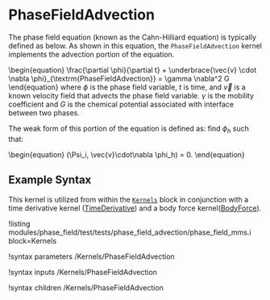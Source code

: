 # PhaseFieldAdvection

The phase field equation (known as the Cahn-Hilliard equation) is typically defined as below. As shown in this equation, the
`PhaseFieldAdvection` kernel implements the advection portion of the equation.

\begin{equation}
    \frac{\partial \phi}{\partial t} + \underbrace{\vec{v} \cdot \nabla \phi}_{\textrm{PhaseFieldAdvection}} = \gamma \nabla^2 G
\end{equation}
where $\phi$ is the phase field variable, $t$ is time, and $\vec{v}$ is a known velocity field that
advects the phase field variable. $\gamma$ is the mobility coefficient and $G$ is the chemical potential associated with interface between two phases.

The weak form of this portion of the equation is defined as: find $\phi_h$ such that:

\begin{equation}
(\Psi_i, \vec{v}\cdot\nabla \phi_h) = 0.
\end{equation}

## Example Syntax

This kernel is utilized from within the [`Kernels`](syntax/Kernels/index.md) block in conjunction
with a time derivative kernel ([TimeDerivative](/TimeDerivative.md)) and a body force kernel([BodyForce](/BodyForce.md)).

!listing modules/phase_field/test/tests/phase_field_advection/phase_field_mms.i block=Kernels

!syntax parameters /Kernels/PhaseFieldAdvection

!syntax inputs /Kernels/PhaseFieldAdvection

!syntax children /Kernels/PhaseFieldAdvection
